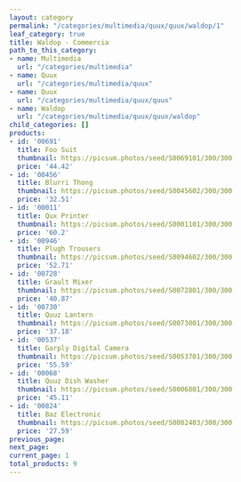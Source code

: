 ```yaml
---
layout: category
permalink: "/categories/multimedia/quux/quux/waldop/1"
leaf_category: true
title: Waldop - Commercia
path_to_this_category:
- name: Multimedia
  url: "/categories/multimedia"
- name: Quux
  url: "/categories/multimedia/quux"
- name: Quux
  url: "/categories/multimedia/quux/quux"
- name: Waldop
  url: "/categories/multimedia/quux/quux/waldop"
child_categories: []
products:
- id: '00691'
  title: Foo Suit
  thumbnail: https://picsum.photos/seed/S0069101/300/300
  price: '44.42'
- id: '00456'
  title: Blurri Thong
  thumbnail: https://picsum.photos/seed/S0045602/300/300
  price: '32.51'
- id: '00011'
  title: Qux Printer
  thumbnail: https://picsum.photos/seed/S0001101/300/300
  price: '60.2'
- id: '00946'
  title: Plugh Trousers
  thumbnail: https://picsum.photos/seed/S0094602/300/300
  price: '52.71'
- id: '00728'
  title: Grault Mixer
  thumbnail: https://picsum.photos/seed/S0072801/300/300
  price: '40.87'
- id: '00730'
  title: Quuz Lantern
  thumbnail: https://picsum.photos/seed/S0073001/300/300
  price: '37.18'
- id: '00537'
  title: Garply Digital Camera
  thumbnail: https://picsum.photos/seed/S0053701/300/300
  price: '55.59'
- id: '00068'
  title: Quuz Dish Washer
  thumbnail: https://picsum.photos/seed/S0006801/300/300
  price: '45.11'
- id: '00824'
  title: Baz Electronic
  thumbnail: https://picsum.photos/seed/S0082403/300/300
  price: '27.59'
previous_page: 
next_page: 
current_page: 1
total_products: 9
---
```

